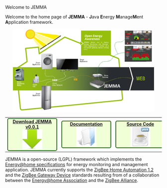 Welcome to JEMMA
<!-- Remember: the first line always goes with the title-->
<!-- Please use h3 headers (###) inside these files -->


Welcome to the home page of **JEMMA** - **J**ava **E**nergy **M**anage**M**ent **A**pplication framework.

<img style="margin-left:5%; margin-right:5%;" width="90%" src="images/jemma-arch-lowres.png">

<table>
<tr>
	<td>
	<div align="center" id="demo-container" style="background-color: rgb(255,255,255); width:160px;" >
               <div id="demo" style="background-color: rgb(240, 255, 214); border: 2px solid rgb(14, 82, 3); border-top-left-radius: 5px; border-top-right-radius: 5px; border-bottom-right-radius: 5px; border-bottom-left-radius: 5px;">
                        <span style="text-align:center;"><a href="https://github.com/ismb/jemma/releases/download/v0.0.1/jemma-0.0.1.zip"><b>Download JEMMA v0.0.1</b><br/>
			<img src="./images/download.png"></a><br/>
                </div>
        </div>
	</td>
	<td>
		<div align="center" id="demo-container" style="background-color: rgb(255,255,255); width:160px;" >
			<div id="demo" style="background-color: rgb(240, 255, 214); border: 2px solid rgb(14, 82, 3); border-top-left-radius: 5px; border-top-right-radius: 5px; border-bottom-right-radius: 5px; border-bottom-left-radius: 5px;">
                        	<span style="text-align:center;"><a href="https://github.com/ismb/jemma/wiki/Documentation" target="_blank"><b>Documentation</b><br/>
				<img src="./images/documentation.png" width="64" height="64"></a><br/>
        	        </div>
		</div>
       	</td>
	<td>
			<div align="center" id="demo-container" style="background-color: rgb(255,255,255); width:160px;" >
			<div id="demo" style="background-color: rgb(240, 255, 214); border: 2px solid rgb(14, 82, 3); border-top-left-radius: 5px; border-top-right-radius: 5px; border-bottom-right-radius: 5px; border-bottom-left-radius: 5px;">
                        	<span style="text-align:center;"><a href="https://github.com/ismb/jemma" target="_blank"><b>Source Code</b><br/>
				<img src="./images/source.png" width="64" height="64"></a><br/>
        	        </div>
		</div>
	</td>
</tr>
</table>


JEMMA is a open-source (LGPL) framework which implements the <a href="http://www.energy-home.it/Documents/Technical%20Specifications/E@H_specification_ver0.95.pdf" target="_parent">Energy@home specifications</a> for energy monitoring and management application. JEMMA currently supports the <a href="http://www.zigbee.org/Standards/ZigBeeHomeAutomation/Overview.aspx" target="_parent">ZigBee Home Automation 1.2</a> and the <a href="http://www.zigbee.org/Standards/ZigbeeTelecomServices/Features.aspx" target="_parent">ZigBee Gateway Device</a> standards resulting from of a collaboration between the <a href="http://www.energy-home.it/" target="_parent">Energy@home Association</a> and the <a href="http://www.zigbee.org/" target="_parent">ZigBee Alliance</a>.


<!--(e.g. smart Plugs, Smart appliances, energy storages, energy sources, etc.)-->






